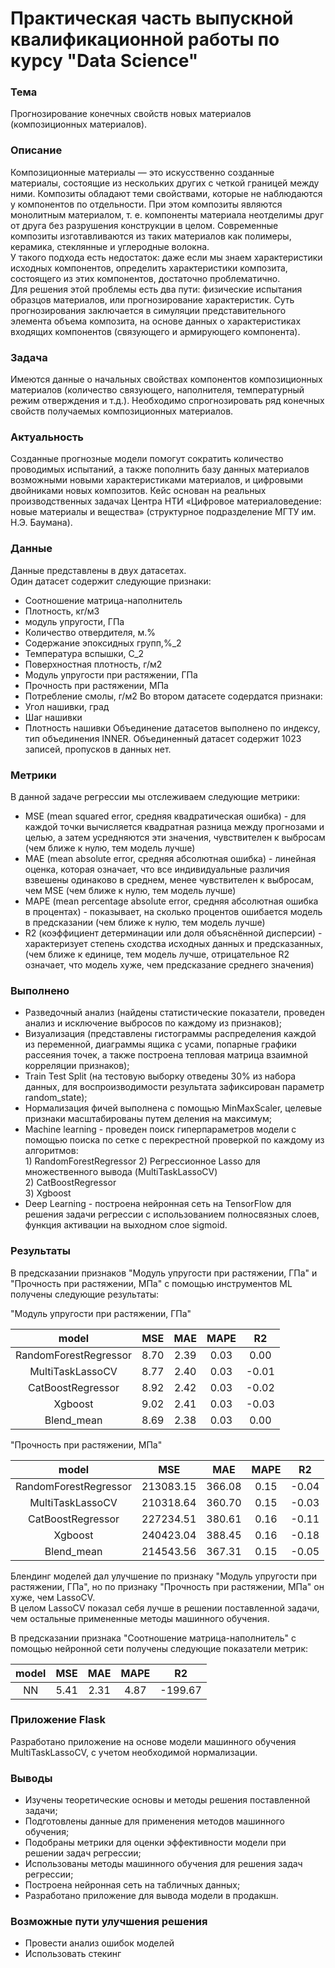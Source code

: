 # Практическая часть выпускной квалификационной работы по курсу "Data Science"
                                         
### Тема                    
Прогнозирование конечных свойств новых материалов (композиционных материалов).                                   
                                               
### Описание                                     
Композиционные материалы — это искусственно созданные материалы, состоящие из нескольких других с четкой границей между ними. Композиты обладают теми свойствами, которые не наблюдаются у компонентов по отдельности. При этом композиты являются монолитным материалом, т. е. компоненты материала неотделимы друг от друга без разрушения конструкции в целом. Современные
композиты изготавливаются из таких материалов как полимеры, керамика, стеклянные и углеродные волокна.                               
У такого подхода есть недостаток: даже если мы знаем характеристики исходных компонентов, определить характеристики композита, состоящего из этих компонентов, достаточно проблематично.                                      
Для решения этой проблемы есть два пути: физические испытания образцов материалов, или прогнозирование характеристик. Суть прогнозирования заключается в симуляции представительного элемента объема композита, на основе данных о характеристиках входящих компонентов (связующего и армирующего компонента).                        
                                   
### Задача                                                          
Имеются данные о начальных свойствах компонентов композиционных материалов (количество связующего, наполнителя, температурный режим отверждения и т.д.). Необходимо спрогнозировать ряд конечных свойств получаемых композиционных материалов.                     
                                  
### Актуальность                                    
Созданные прогнозные модели помогут сократить количество проводимых испытаний, а также пополнить базу данных материалов возможными новыми характеристиками материалов, и цифровыми двойниками новых композитов. Кейс основан на реальных производственных задачах Центра НТИ «Цифровое материаловедение: новые материалы и вещества» (структурное подразделение МГТУ им. Н.Э. Баумана).
                                      
### Данные                                                                  
Данные представлены в двух датасетах.                          
Один датасет содержит следующие признаки:                     
- Соотношение матрица-наполнитель 
- Плотность, кг/м3
- модуль упругости, ГПа 
- Количество отвердителя, м.% 
- Содержание эпоксидных групп,%_2 
- Температура вспышки, С_2
- Поверхностная плотность, г/м2
- Модуль упругости при растяжении, ГПа
- Прочность при растяжении, МПа
- Потребление смолы, г/м2
Во втором датасете содердатся признаки:
- Угол нашивки, град  
- Шаг нашивки 
- Плотность нашивки
Объединение датасетов выполнено по индексу, тип объединения INNER. Объединенный датасет содержит 1023 записей, пропусков в данных нет.                               
                                  
### Метрики                        
В данной задаче регрессии мы отслеживаем следующие метрики:                            
- MSE (mean squared error, средняя квадратическая ошибка) - для каждой точки вычисляется квадратная разница между прогнозами и целью, а затем усредняются эти значения, чувствителен к выбросам (чем ближе к нулю, тем модель лучше)
- MAE (mean absolute error, средняя абсолютная ошибка) -  линейная оценка, которая означает, что все индивидуальные различия взвешены одинаково в среднем, менее чувствителен к выбросам, чем MSE (чем ближе к нулю, тем модель лучше)
- MAPE (mean percentage absolute error, средняя абсолютная ошибка в процентах) - показывает, на сколько процентов ошибается модель в предсказании (чем ближе к нулю, тем модель лучше)
- R2 (коэффициент детерминации или доля объяснённой дисперсии) - характеризует степень сходства исходных данных и предсказанных,  (чем ближе к единице, тем модель лучше, отрицательное R2 означает, что модель хуже, чем предсказание среднего значения)

### Выполнено                                  
- Разведочный анализ (найдены статистические показатели, проведен анализ и исключение выбросов по каждому из признаков);
- Визуализация (представлены гистограммы распределения каждой из переменной, диаграммы ящика с усами, попарные графики рассеяния точек, а также построена тепловая матрица взаимной корреляции признаков);
- Train Test Split (на тестовую выборку отведены 30% из набора данных, для воспроизводимости результата зафиксирован параметр random_state);
- Нормализация фичей выполнена с помощью MinMaxScaler, целевые признаки масштабированы путем деления на максимум;
- Machine learning - проведен поиск гиперпараметров модели с помощью поиска по сетке с перекрестной проверкой по каждому из алгоритмов:                                             
        1)  RandomForestRegressor 
        2)  Регрессионное Lasso для множественного вывода (MultiTaskLassoCV)                                     
        2)  CatBoostRegressor                                    
        3)  Xgboost                                            
- Deep Learning - построена нейронная сеть на TensorFlow для решения задачи регрессии с использованием полносвязных слоев, функция активации на выходном слое sigmoid.

### Результаты
В предсказании признаков "Модуль упругости при растяжении, ГПа" и "Прочность при растяжении, МПа" с помощью инструментов ML получены следующие результаты:                                       

"Модуль упругости при растяжении, ГПа"                                 
                                              
|       model   |       MSE     |       MAE     |       MAPE    |       R2      |
|:-------------:|:-------------:|:-------------:|:-------------:|:-------------:|                                       
|       RandomForestRegressor    |       8.70    |       2.39    |       0.03    |       0.00   |                    
|       MultiTaskLassoCV    |       8.77    |       2.40    |       0.03    |       -0.01       |                                 
|       CatBoostRegressor    |       8.92    |       2.42    |       0.03    |       -0.02      |                     
|       Xgboost    |       9.02    |       2.41    |       0.03    |       -0.03        |                        
|       Blend_mean    |       8.69    |       2.38    |       0.03    |       0.00      |
                                         
                                      
"Прочность при растяжении, МПа"                                    
                                                                       
|       model    |       MSE    |       MAE    |       MAPE    |       R2       |
|:--------------:|:------------:|:------------:|:-------------:|:--------------:|                                         
|       RandomForestRegressor    |       213083.15    |       366.08    |       0.15    |       -0.04   |    
|       MultiTaskLassoCV    |       210318.64    |       360.70    |       0.15    |       -0.03        |                 
|       CatBoostRegressor    |       227234.51    |       380.61    |       0.16    |       -0.11       |                   
|       Xgboost    |       240423.04    |       388.45    |       0.16    |       -0.18 |                                
|       Blend_mean    |       214543.56    |       367.31    |       0.15    |       -0.05      |       

Блендинг моделей дал улучшение по признаку "Модуль упругости при растяжении, ГПа", но по признаку "Прочность при растяжении, МПа" он хуже, чем LassoCV.                                                 
В целом LassoCV показал себя лучше в решении поставленной задачи, чем остальные примененные методы машинного обучения.                                            

В предсказании признака "Соотношение матрица-наполнитель" с помощью нейронной сети получены следующие показатели метрик:
                                           
| model   |       MSE     |       MAE     |       MAPE    |       R2       |               
|:-------:|:-------------:|:-------------:|:-------------:|:--------------:|             
| NN      |       5.41    |       2.31    |       4.87    |       -199.67  |                               
 
 
### Приложение Flask
Разработано приложение на основе модели машинного обучения  MultiTaskLassoCV, с учетом необходимой нормализации.
                                              
### Выводы
- Изучены теоретические основы и методы решения поставленной задачи;
- Подготовлены данные для применения методов машинного обучения;
- Подобраны метрики для оценки эффективности модели при решении задач регрессии;
- Использованы методы машинного обучения для решения задач регрессии;
- Построена нейронная сеть на табличных данных;
- Разработано приложение для вывода модели в продакшн.


### Возможные пути улучшения решения
- Провести анализ ошибок моделей
- Использовать стекинг








